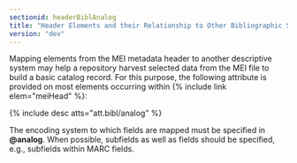 ```yaml
---
sectionid: headerBiblAnalog
title: "Header Elements and their Relationship to Other Bibliographic Standards"
version: "dev"
---
```


Mapping elements from the MEI metadata header to another descriptive system may help a repository harvest selected data from the MEI file to build a basic catalog record. For this purpose, the following attribute is provided on most elements occurring within {% include link elem="meiHead" %}:

  
{% include desc atts="att.bibl/analog" %} 
 

The encoding system to which fields are mapped must be specified in **@analog**. When possible, subfields as well as fields should be specified, e.g., subfields within MARC fields.

